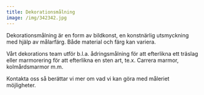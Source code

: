 ```yaml
---
title: Dekorationsmålning
image: /img/342342.jpg
---
```

Dekorationsmålning är en form av bildkonst, en konstnärlig utsmyckning med hjälp av målarfärg. Både material och färg kan variera.

Vårt dekorations team utför b.l.a. ådringsmålning för att efterlikna ett träslag eller marmorering för att efterlikna en sten art, te.x. Carrera marmor, kolmårdsmarmor m.m.

Kontakta oss så berättar vi mer om vad vi kan göra med måleriet möjligheter.
